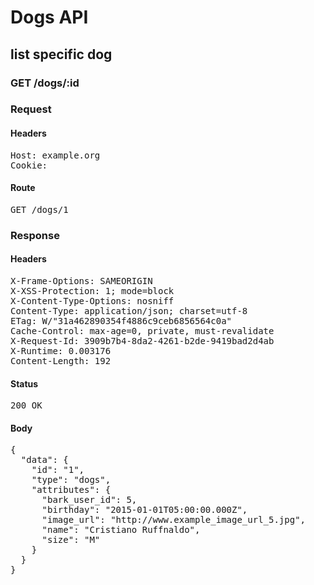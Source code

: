 # Dogs API

## list specific dog

### GET /dogs/:id
### Request

#### Headers

<pre>Host: example.org
Cookie: </pre>

#### Route

<pre>GET /dogs/1</pre>

### Response

#### Headers

<pre>X-Frame-Options: SAMEORIGIN
X-XSS-Protection: 1; mode=block
X-Content-Type-Options: nosniff
Content-Type: application/json; charset=utf-8
ETag: W/&quot;31a462890354f4886c9ceb6856564c0a&quot;
Cache-Control: max-age=0, private, must-revalidate
X-Request-Id: 3909b7b4-8da2-4261-b2de-9419bad2d4ab
X-Runtime: 0.003176
Content-Length: 192</pre>

#### Status

<pre>200 OK</pre>

#### Body

<pre>{
  "data": {
    "id": "1",
    "type": "dogs",
    "attributes": {
      "bark_user_id": 5,
      "birthday": "2015-01-01T05:00:00.000Z",
      "image_url": "http://www.example_image_url_5.jpg",
      "name": "Cristiano Ruffnaldo",
      "size": "M"
    }
  }
}</pre>
